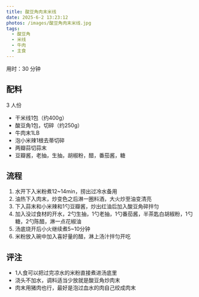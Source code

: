 ```yaml
---
title: 酸豆角肉末米线
date: 2025-6-2 13:23:12
photos: /images/酸豆角肉末米线.jpg
tags:
  - 酸豆角
  - 米线
  - 牛肉
  - 主食
---
```


用时：30 分钟

## 配料

3 人份

- 干米线1包（约400g）
- 酸豆角1包，切碎（约250g）
- 牛肉末1LB
- 泡小米辣1根去蒂切碎
- 两瓣蒜切蒜末
- 豆瓣酱，老抽，生抽，胡椒粉，醋，番茄酱，糖

<!--more-->

## 流程

1. 水开下入米粉煮12~14min，捞出过冷水备用
2. 油热下入肉末，炒变色之后淋一圈料酒，大火炒至油变清亮
3. 下入蒜末和小米辣和1勺豆瓣酱，炒出红油后加入酸豆角碎拌匀
4. 加入没过食材的开水，2勺生抽，1勺老抽，1勺番茄酱，半茶匙白胡椒粉，1勺糖，2勺陈醋，淋一点花椒油
5. 汤底烧开后小火继续煮5~10分钟
6. 米粉放入碗中加入喜好量的醋，淋上汤汁拌匀开吃

## 评注

- 1人食可以把过完凉水的米粉直接煮进汤底里
- 浇头不加水，调料适当少放就是酸豆角炒肉末
- 肉末用猪肉也行，最好是泡过血水的肉自己绞成肉末